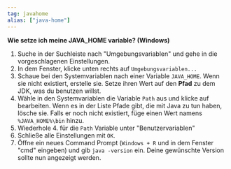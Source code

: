 ```yaml
---
tag: javahome
alias: ["java-home"]
---
```


**Wie setze ich meine JAVA_HOME variable? (Windows)**
1. Suche in der Suchleiste nach "Umgebungsvariablen" und gehe in die vorgeschlagenen Einstellungen.
2. In dem Fenster, klicke unten rechts auf `Umgebungsvariablen...`
3. Schaue bei den Systemvariablen nach einer Variable `JAVA_HOME`. Wenn sie nicht existiert, erstelle sie. Setze ihren Wert auf den **Pfad** zu dem JDK, was du benutzen willst.
4. Wähle in den Systemvariablen die Variable `Path` aus und klicke auf bearbeiten. Wenn es in der Liste Pfade gibt, die mit Java zu tun haben, lösche sie. Falls er noch nicht existiert, füge einen Wert namens `%JAVA_HOME%\bin` hinzu.
5. Wiederhole 4. für die `Path` Variable unter "Benutzervariablen"
6. Schließe alle Einstellungen mit `OK`.
7. Öffne ein neues Command Prompt (`Windows + R` und in dem Fenster "cmd" eingeben) und gib `java -version` ein. Deine gewünschte Version sollte nun angezeigt werden.
